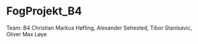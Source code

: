 # FogProjekt_B4

Team: B4
Christian Markus Høfling, 
Alexander Sehested, 
Tibor Stanisavic, 
Oliver Max Løye
